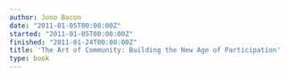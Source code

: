 ```yaml
---
author: Jono Bacon
date: "2011-01-05T00:00:00Z"
started: "2011-01-05T00:00:00Z"
finished: "2011-01-24T00:00:00Z"
title: 'The Art of Community: Building the New Age of Participation'
type: book
---
```


